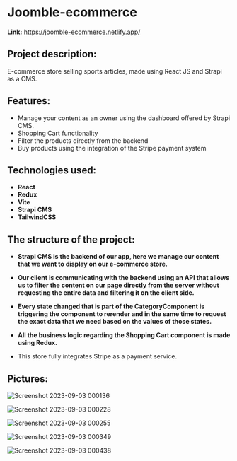# Joomble-ecommerce

**Link:** https://joomble-ecommerce.netlify.app/

## Project description:

E-commerce store selling sports articles, made using React JS and Strapi as a CMS. 

## Features:

 - Manage your content as an owner using the dashboard offered by Strapi CMS.
 - Shopping Cart functionality 
 - Filter the products directly from the backend 
 - Buy products using the integration of the Stripe payment system   
 
 ## **Technologies used:**

 - **React**
 - **Redux**
 - **Vite**
 - **Strapi CMS**
 - **TailwindCSS**
 
 
 ## **The structure of the project:**

 - **Strapi CMS is the backend of our app, here we manage our content that we want to display on our e-commerce store.**
   
 - **Our client is communicating with the backend using an API that allows us to filter the content on our page directly from the server without requesting the entire data and filtering it on the client side.**

 - **Every state changed that is part of the CategoryComponent is triggering the component to rerender and in the same time to request the exact data that we need based on the values of those states.**

 - **All the business logic regarding the Shopping Cart component is made using Redux.**

 - This store fully integrates Stripe as a payment service. 

   
## Pictures:

![Screenshot 2023-09-03 000136](https://github.com/AlexDima02/Joomble-ecommerce/assets/106831310/981f4f26-9223-4067-9c8c-4f162a7f9b3b)

![Screenshot 2023-09-03 000228](https://github.com/AlexDima02/Joomble-ecommerce/assets/106831310/c32a1752-4b89-49e8-9d23-d4a9b96f1258)

![Screenshot 2023-09-03 000255](https://github.com/AlexDima02/Joomble-ecommerce/assets/106831310/0bef0a79-8b41-4be5-8725-0937920aea73)

![Screenshot 2023-09-03 000349](https://github.com/AlexDima02/Joomble-ecommerce/assets/106831310/daf0a78b-4c59-493e-800c-40b570072835)

![Screenshot 2023-09-03 000438](https://github.com/AlexDima02/Joomble-ecommerce/assets/106831310/4fbddc8b-77c9-4642-9d09-af5f0b1fdfcc)
